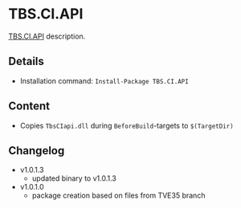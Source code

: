 TBS.CI.API
===

[TBS.CI.API] description.

Details
---
  - Installation command: ``Install-Package TBS.CI.API``

Content
---
  - Copies ``TbsCIapi.dll`` during ``BeforeBuild``-targets to ``$(TargetDir)``

Changelog
---
  - v1.0.1.3
      - updated binary to v1.0.1.3
  - v1.0.1.0
      - package creation based on files from TVE35 branch

[TBS.CI.API]:  http://www.tbsdtv.com/